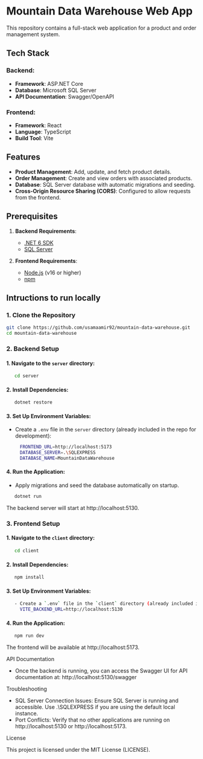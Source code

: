 # Mountain Data Warehouse Web App

This repository contains a full-stack web application for a product and order management system.

## Tech Stack

### Backend:
- **Framework**: ASP.NET Core
- **Database**: Microsoft SQL Server
- **API Documentation**: Swagger/OpenAPI

### Frontend:
- **Framework**: React
- **Language**: TypeScript
- **Build Tool**: Vite


## Features

- **Product Management**: Add, update, and fetch product details.
- **Order Management**: Create and view orders with associated products.
- **Database**: SQL Server database with automatic migrations and seeding.
- **Cross-Origin Resource Sharing (CORS)**: Configured to allow requests from the frontend.


## Prerequisites

1. **Backend Requirements**:
   - [.NET 6 SDK](https://dotnet.microsoft.com/download/dotnet/6.0)
   - [SQL Server](https://www.microsoft.com/en-us/sql-server)

2. **Frontend Requirements**:
   - [Node.js](https://nodejs.org/) (v16 or higher)
   - [npm](https://www.npmjs.com/)


## Intructions to run locally

### 1. Clone the Repository
```bash
git clone https://github.com/usamaamir92/mountain-data-warehouse.git
cd mountain-data-warehouse
```

### 2. Backend Setup
#### 1. Navigate to the `server` directory:
```bash
   cd server
```
#### 2. Install Dependencies:
```bash
   dotnet restore
```
#### 3. Set Up Environment Variables:
   - Create a `.env` file in the `server` directory (already included in the repo for development):
```bash
     FRONTEND_URL=http://localhost:5173
     DATABASE_SERVER=.\SQLEXPRESS
     DATABASE_NAME=MountainDataWarehouse
```
#### 4. Run the Application:
   - Apply migrations and seed the database automatically on startup.
```bash
   dotnet run
```
   The backend server will start at http://localhost:5130.


### 3. Frontend Setup
#### 1. Navigate to the `client` directory:
```bash
   cd client
```
#### 2. Install Dependencies:
```bash
   npm install
```
#### 3. Set Up Environment Variables:
```bash
   - Create a `.env` file in the `client` directory (already included in the repo for development):
     VITE_BACKEND_URL=http://localhost:5130
```
#### 4. Run the Application:
```bash
   npm run dev
```
   The frontend will be available at http://localhost:5173.


API Documentation

- Once the backend is running, you can access the Swagger UI for API documentation at:
  http://localhost:5130/swagger


Troubleshooting

- SQL Server Connection Issues: Ensure SQL Server is running and accessible. Use .\SQLEXPRESS if you are using the default local instance.
- Port Conflicts: Verify that no other applications are running on http://localhost:5130 or http://localhost:5173.


License

This project is licensed under the MIT License (LICENSE).


